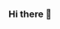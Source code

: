 ### Hi there 👋

<!--
**markard18/markard18** is a ✨ _special_ ✨ repository because its `README.md` (this file) appears on your GitHub profile.

Here are some ideas to get you started:

<img src="[https://img.shields.io/badge/Python-3776AB?style=for-the-badge&logo=python&logoColor=white]" />

- 🔭 I’m currently working on ...
- 🌱 I’m currently learning ...
- 👯 I’m looking to collaborate on ...
- 🤔 I’m looking for help with ...
- 💬 Ask me about ...
- 📫 How to reach me: ...
- 😄 Pronouns: ...
- ⚡ Fun fact: ...
-->
